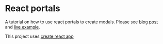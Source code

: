 # React portals

A tutorial on how to use react portals to create modals.
Please see [blog post](http://idesignpixels.com/react/js/es6/2018/03/17/react-portals/) and [live example](http://idesignpixels.com/react-portals/).

This project uses [create react app](https://github.com/facebook/create-react-app)
